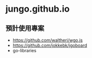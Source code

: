 # jungo.github.io

## 預計使用專案
+ https://github.com/waltheri/wgo.js
+ https://github.com/jokkebk/jgoboard
+ go-libraries

